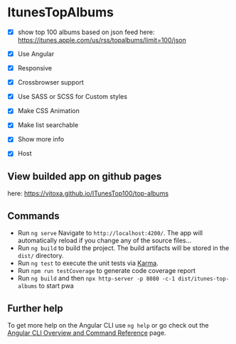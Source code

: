 # ItunesTopAlbums

- [x] show top 100 albums based on json feed here: https://itunes.apple.com/us/rss/topalbums/limit=100/json
- [x] Use Angular
- [x] Responsive
- [x] Crossbrowser support
- [x] Use SASS or SCSS for Custom styles
- [x] Make CSS Animation
- [x] Make list searchable
- [x] Show more info
- [x] Host


## View builded app on github pages
here: https://vitoxa.github.io/ITunesTop100/top-albums

## Commands
 - Run `ng serve` Navigate to `http://localhost:4200/`. The app will automatically reload if you change any of the source files...
 - Run `ng build` to build the project. The build artifacts will be stored in the `dist/` directory.
 - Run `ng test` to execute the unit tests via [Karma](https://karma-runner.github.io).
 - Run `npm run testCoverage` to generate code coverage report
 - Run `ng build` and then `npx http-server -p 8080 -c-1 dist/itunes-top-albums` to start pwa

 ## Further help

To get more help on the Angular CLI use `ng help` or go check out the [Angular CLI Overview and Command Reference](https://angular.io/cli) page.
